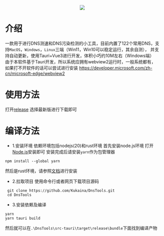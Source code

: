 <div align=center><img src="https://pic.imgdb.cn/item/65cf0e309f345e8d039ae2a3.png"></div>

# 介绍
一款用于进行DNS测速和DNS污染检测的小工具，目前内置了122个常用DNS，支持`MacOS`，`Windows`，`Linux`三端（Win11，Win10可以稳定运行，其余自测），
并支持自动更新，使用Tauri+Vue3进行开发，体积小巧约10M左右（Windows端） 由于本软件基于Tauri开发，所以系统应拥有webview2运行时，一般系统都有，如果打不开软件的话可以尝试进行安装
https://developer.microsoft.com/zh-cn/microsoft-edge/webview2

# 使用方法
打开[release](https://github.com/Kukaina/DnsTools/releases/)
选择最新版进行下载即可

# 编译方法
* 1.安装环境
依赖环境包括nodejs(20)和rust环境
首先安装node.js环境
打开[Node.js](https://nodejs.org/en)安装即可
安装完成后请安装`yarn`作为包管理器
```
npm install --global yarn
```
然后是rust环境，请参照[文档](https://tauri.app/zh-cn/v1/guides/getting-started/prerequisites)进行安装
* 2.拉取项目
使用命令行或者网页下载项目源码
```
 git clone https://github.com/Kukaina/DnsTools.git
 cd DnsTools
```
* 3.安装依赖及编译
```
yarn
yarn tauri build
```
然后就可以在`.\DnsTools\src-tauri\target\release\bundle`下面找到编译产物
